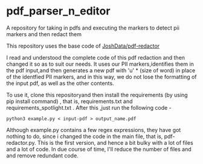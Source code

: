 # pdf_parser_n_editor
A repository for taking in pdfs and executing the markers to detect pii markers and then redact them

This repository uses the base code of [JoshData/pdf-redactor](https://github.com/JoshData/pdf-redactor)

I read and understood the complete code of this pdf redaction and then changed it so as to suit our needs.
It uses our PII markers,identifies them in the pdf input,and then generates a new pdf with 'u' * (size of word) in place of the identfied PII markers, and in this way, we do not lose the formatting of the input pdf, as well as the other contents.

To use it, clone this repositoryand then install the requirements (by using pip install command) , that is, requirements.txt and requirements_spotlight.txt .
After this ,just run the following code -

`python3 example.py < input-pdf > output_name.pdf `

Although example.py contains a few regex expressions, they have got nothing to do, since i changed the code in the main file, that is, pdf-redactor.py. 
This is the first version, and hence a bit bulky with a lot of files and a lot of code. In due course of time, I'll reduce the number of files and and remove redundant code.
